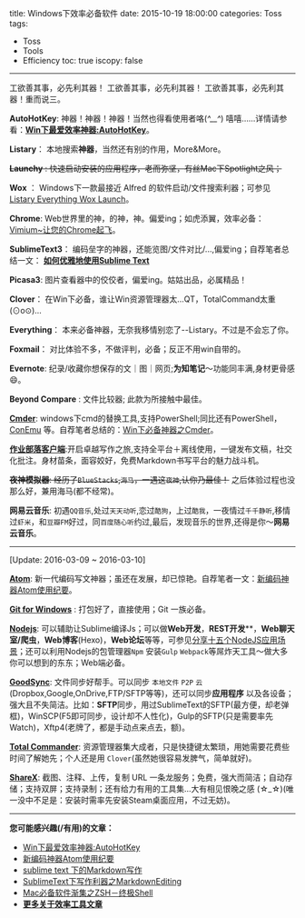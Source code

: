 title: Windows下效率必备软件
date: 2015-10-19 18:00:00
categories: Toss
tags:
- Toss
- Tools
- Efficiency
toc: true
iscopy: false
---

工欲善其事，必先利其器！
工欲善其事，必先利其器！
工欲善其事，必先利其器！重而说三。

<!-- more -->

**AutoHotKey**: 神器！神器！神器！当然也得看使用者咯(*^__^*) 嘻嘻……详情请参看：**[Win下最爱效率神器:AutoHotKey](http://www.jeffjade.com/2016/03/11/2016-03-11-autohotkey/)**。

**Listary**： 本地搜索**神器**，当然还有别的作用，More&More。

~~**Launchy** : 快速启动安装的应用程序，老而弥坚，有丝Mac下Spotlight之风；~~

**Wox** ： Windows下一款最接近 Alfred 的软件启动/文件搜索利器；可参见[Listary Everything Wox Launch](http://www.jeffjade.com/2016/05/22/108-Listary-Everything-Wox-Launch/#)。

**Chrome**: Web世界里的神，的神，神。偏爱ing；如虎添翼，效率必备：[Vimium~让您的Chrome起飞](http://www.jeffjade.com/2015/10/19/2015-10-18-chrome-vimium/)。

**SublimeText3**： 编码垒字的神器，还能览图/文件对比/...,偏爱ing；自荐笔者总结一文： **[如何优雅地使用Sublime Text](http://www.jeffjade.com/2015/12/15/2015-04-17-toss-sublime-text/)**

**Picasa3**: 图片查看器中的佼佼者，偏爱ing。姑姑出品，必属精品！

**Clover**： 在Win下必备，谁让Win资源管理器太...QT，TotalCommand太重(⊙o⊙)…

**Everything**： 本来必备神器，无奈我移情别恋了--Listary。不过是不会忘了你。

**Foxmail**： 对比体验不多，不做评判，必备；反正不用win自带的。

**Evernote**: 纪录/收藏你想保存的文｜图｜网页;**为知笔记**～功能同丰满,身材更骨感😄。

**Beyond Compare** : 文件比较器; 此款为所接触中最佳。

**[Cmder][cmder]**:  windows下cmd的替换工具,支持PowerShell;同比还有PowerShell，[ConEmu][ConEmu] 等。自荐笔者总结的：[Win下必备神器之Cmder](http://www.jeffjade.com/2016/01/13/2016-01-13-windows-software-cmder/#)。

**[作业部落客户端][cmd]**:开启卓越写作之旅,支持全平台＋离线使用，一键发布文稿，社交化批注。身材苗条，面容姣好，免费Markdown书写平台的魅力战斗机。

~~**夜神模拟器**: 经历了`BlueStacks`,`海马`，一遇这`夜神`,认你乃最佳！~~
之后体验过程也没那么好，兼用海马(都不经常)。

**网易云音乐**: 初遇`QQ音乐`,处过`天天动听`,恋过`酷狗`，上过`酷我`，一夜情过`千千静听`,移情过`虾米`，和`豆瓣FM`好过，同`百度随心听`约过,最后，发现音乐的世界,还得是你～**网易云音乐**。

---
[Update: 2016-03-09 ~ 2016-03-10]

**[Atom](https://atom.io/)**: 新一代编码写文神器；虽还在发展，却已惊艳。自荐笔者一文：[新编码神器Atom使用纪要](http://www.jeffjade.com/2016/03/03/2016-03-02-how-to-use-atom/)。

**[Git for Windows](https://git-for-windows.github.io)** : 打包好了，直接使用；Git 一族必备。

**[Nodejs](https://nodejs.org)**: 可以辅助让Sublime编译Js；可以做**Web开发**，**REST开发****，**Web聊天室/爬虫**，**Web博客**(Hexo)，**Web论坛**等等，可参见[分享十五个NodeJS应用场景](http://www.nodejs.net/a/20141016/233306.html)；还可以利用Nodejs的包管理器`Npm` 安装`Gulp` `Webpack`等屌炸天工具～做大多你可以想到的东东；Web端必备。

**[GoodSync](http://www.goodsync.com)**: 文件同步好帮手。可以同步 `本地文件` `P2P` `云`(Dropbox,Google,OnDrive,FTP/SFTP等等)，还可以同步**应用程序** 以及各设备；强大且不失简洁。比如：**SFTP**同步，用过SublimeText的SFTP(最方便，却老弹框)，WinSCP(F5即可同步，设计却不人性化)，Gulp的SFTP(只是需要率先Watch)，Xftp4(老牌了，都是手动点来点去，额)。

**[Total Commander](http://www.ghisler.com)**: 资源管理器集大成者，只是快捷键太繁琐，用她需要花费些时间了解她先；个人还是用 `Clover`(虽然她很容易发脾气，简单就好)。

**[ShareX](https://getsharex.com)**: 截图、注释、上传，复制 URL 一条龙服务；免费，强大而简洁；自动存储；支持双屏；支持录制；还有给力有用的工具集...大有相见恨晚之感 (☆_☆)(唯一没中不足是：安装时需率先安装Steam桌面应用，不过无妨)。

---

**您可能感兴趣(/有用)的文章：**
* [Win下最爱效率神器:AutoHotKey](http://www.jeffjade.com/2016/03/11/2016-03-11-autohotkey/#)
* [新编码神器Atom使用纪要](http://www.jeffjade.com/2016/03/03/2016-03-02-how-to-use-atom/)
* [sublime text 下的Markdown写作](http://www.cnblogs.com/jadeboy/p/4165449.html)
* [SublimeText下写作利器之MarkdownEditing](http://www.jeffjade.com/2015/08/28/2015-08-28-Write-Morkdown/)
* [Mac必备软件渐集之ZSH－终极Shell](http://www.jeffjade.com/2015/07/29/2015-07-29-mac-musthave-software/)
* **[更多关于效率工具文章][more]**

[cmder]:https://github.com/cmderdev/cmder/releases "CmderDownAdress"
[ConEmu]: https://github.com/Maximus5/ConEmu "ConEmuDownAdress"
[more]: http://www.jeffjade.com/2015/05/26/2015-05-26-high-efficiency-tools-collecting/
[cmd]: https://www.zybuluo.com/cmd/
